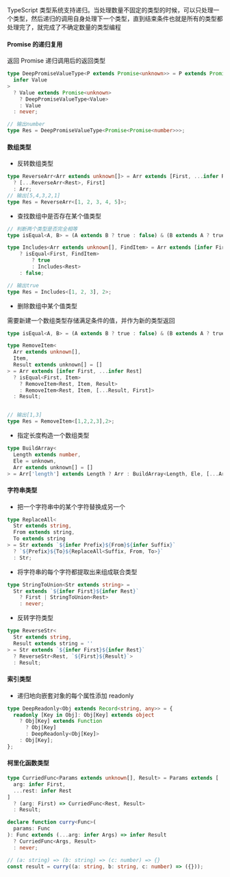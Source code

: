 TypeScript 类型系统支持递归。当处理数量不固定的类型的时候，可以只处理一个类型，然后递归的调用自身处理下一个类型，直到结束条件也就是所有的类型都处理完了，就完成了不确定数量的类型编程

#### Promise 的递归复用

返回 Promise 递归调用后的返回类型

```ts
type DeepPromiseValueType<P extends Promise<unknown>> = P extends Promise<
  infer Value
>
  ? Value extends Promise<unknown>
    ? DeepPromiseValueType<Value>
    : Value
  : never;

// 输出number
type Res = DeepPromiseValueType<Promise<Promise<number>>>;
```

#### 数组类型

- 反转数组类型

```ts
type ReverseArr<Arr extends unknown[]> = Arr extends [First, ...infer Rest]
  ? [...ReverseArr<Rest>, First]
  : Arr;
// 输出[5,4,3,2,1]
type Res = ReverseArr<[1, 2, 3, 4, 5]>;
```

- 查找数组中是否存在某个值类型

```ts
// 判断两个类型是否完全相等
type isEqual<A, B> = (A extends B ? true : false) & (B extends A ? true : false);

type Includes<Arr extends unknown[], FindItem> = Arr extends [infer First, ...infer Rest]
    ? isEqual<First, FindItem>
        ? true
        : Includes<Rest>
    : false;

// 输出true
type Res = Includes<[1, 2, 3], 2>;
```

- 删除数组中某个值类型

需要新建一个数组类型存储满足条件的值，并作为新的类型返回

```ts
type isEqual<A, B> = (A extends B ? true : false) & (B extends A ? true : false);

type RemoveItem<
  Arr extends unknown[],
  Item,
  Result extends unknown[] = []
> = Arr extends [infer First, ...infer Rest]
  ? isEqual<First, Item>
    ? RemoveItem<Rest, Item, Result>
    : RemoveItem<Rest, Item, [...Result, First]>
  : Result;


// 输出[1,3]
type Res = RemoveItem<[1,2,2,3],2>;
```

- 指定长度构造一个数组类型

```ts
type BuildArray<
  Length extends number,
  Ele = unknown,
  Arr extends unknown[] = []
> = Arr['length'] extends Length ? Arr : BuildArray<Length, Ele, [...Arr, Ele]>;
```

#### 字符串类型

- 把一个字符串中的某个字符替换成另一个

```ts
type ReplaceAll<
  Str extends string,
  From extends string,
  To extends string
> = Str extends `${infer Prefix}${From}${infer Suffix}`
  ? `${Prefix}${To}${ReplaceAll<Suffix, From, To>}`
  : Str;
```

- 将字符串的每个字符都提取出来组成联合类型

```ts
type StringToUnion<Str extends string> =
  Str extends `${infer First}${infer Rest}`
    ? First | StringToUnion<Rest>
    : never;
```

- 反转字符类型

```ts
type ReverseStr<
  Str extends string,
  Result extends string = ''
> = Str extends `${infer First}${infer Rest}`
  ? ReverseStr<Rest, `${First}${Result}`>
  : Result;
```

#### 索引类型

- 递归地向嵌套对象的每个属性添加 readonly

```ts
type DeepReadonly<Obj extends Record<string, any>> = {
  readonly [Key in Obj]: Obj[Key] extends object
    ? Obj[Key] extends Function
      ? Obj[Key]
      : DeepReadonly<Obj[Key]>
    : Obj[Key];
};
```

#### 柯里化函数类型

```ts
type CurriedFunc<Params extends unknown[], Result> = Params extends [
  arg: infer First,
  ...rest: infer Rest
]
  ? (arg: First) => CurriedFunc<Rest, Result>
  : Result;

declare function curry<Func>(
  params: Func
): Func extends (...arg: infer Args) => infer Result
  ? CurriedFunc<Args, Result>
  : never;

// (a: string) => (b: string) => (c: number) => {}
const result = curry((a: string, b: string, c: number) => ({}));
```
